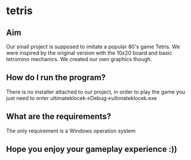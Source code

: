 # tetris

## Aim
Our small project is supposed to imitate a popular 80's game Tetris. We were inspired by the original version with the 10x20 board and basic tetromino mechanics. We created our own graphics though.

## How do I run the program?
There is no installer attached to our project, in order to play the game you just need to enter ultimateklocek->Debug->ultimateklocek.exe 

## What are the requirements?
The only requirement is a Windows operation system

## Hope you enjoy your gameplay experience :))
